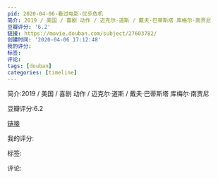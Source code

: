 ```yaml
---
pid: 2020-04-06-看过电影-优步危机
简介: 2019 / 美国 / 喜剧 动作 / 迈克尔·道斯 / 戴夫·巴蒂斯塔 库梅尔·南贾尼
豆瓣评分: '6.2'
链接: https://movie.douban.com/subject/27603782/
创建时间: '2020-04-06 17:12:48'
我的评分:
标签:
评论:
tags: [douban]
categories: [timeline]
---
```

简介:2019 / 美国 / 喜剧 动作 / 迈克尔·道斯 / 戴夫·巴蒂斯塔 库梅尔·南贾尼

豆瓣评分:6.2

[链接](https://movie.douban.com/subject/27603782/)

我的评分:

标签:

评论:

